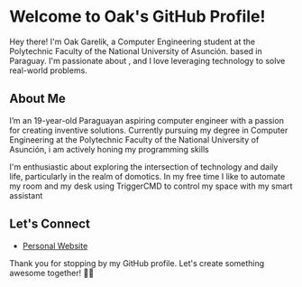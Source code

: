 # Welcome to Oak's GitHub Profile!

Hey there! I'm Oak Garelik, a Computer Engineering student at the Polytechnic Faculty of the National University of Asunción. based in Paraguay. I'm passionate about , and I love leveraging technology to solve real-world problems.

## About Me
I’m an 19-year-old Paraguayan aspiring computer engineer with a passion for creating inventive solutions. Currently pursuing my degree in Computer Engineering at the Polytechnic Faculty of the National University of Asunción, i am actively honing my programming skills

I'm enthusiastic about exploring the intersection of technology and daily life, particularly in the realm of domotics. In my free time I like to automate my room and my desk using TriggerCMD to control my space with my smart assistant

## Let's Connect

- [Personal Website](https://oakgarelik.github.io/)

Thank you for stopping by my GitHub profile. Let's create something awesome together! 🚀✨


<!--
**oakgarelik/oakgarelik** is a ✨ _special_ ✨ repository because its `README.md` (this file) appears on your GitHub profile.

Here are some ideas to get you started:

- 🔭 I’m currently working on ...
- 🌱 I’m currently learning ...
- 👯 I’m looking to collaborate on ...
- 🤔 I’m looking for help with ...
- 💬 Ask me about ...
- 📫 How to reach me: ...
- 😄 Pronouns: ...
- ⚡ Fun fact: ...
-->
